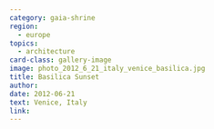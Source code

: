 ```yaml
---
category: gaia-shrine
region:
  - europe
topics:
  - architecture
card-class: gallery-image
image: photo_2012_6_21_italy_venice_basilica.jpg
title: Basilica Sunset
author:
date: 2012-06-21
text: Venice, Italy
link:
---
```

